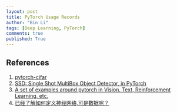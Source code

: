 ```yaml
---
layout: post
title: PyTorch Usage Records
author: "Bin Li"
tags: [Deep Learning, PyTorch]
comments: true
published: True
---
```




## References
1. [pytorch-cifar](https://github.com/kuangliu/pytorch-cifar)
2. [SSD: Single Shot MultiBox Object Detector, in PyTorch](https://github.com/amdegroot/ssd.pytorch)
3. [A set of examples around pytorch in Vision, Text, Reinforcement Learning, etc.](https://github.com/pytorch/examples)
4. [已经了解如何定义神经网络,可是数据呢？](https://mp.weixin.qq.com/s/ObMqyAclWFT55arFY8lFoQ)